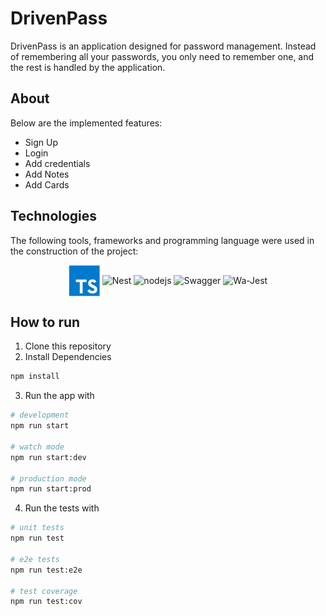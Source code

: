 # DrivenPass
DrivenPass is an application designed for password management. Instead of remembering all your passwords, you only need to remember one, and the rest is handled by the application.

## About

Below are the implemented features:
<ul>
  <li>Sign Up</li>
  <li>Login</li>
  <li>Add credentials</li>
  <li>Add Notes</li>
  <li>Add Cards</li>
</ul>

## Technologies
  The following tools, frameworks and programming language were used in the construction of the project: 
<div align="center">
  <img align="center" alt="Ts" height="50" width="50" src="https://raw.githubusercontent.com/devicons/devicon/master/icons/typescript/typescript-plain.svg">
  <img align="center" alt="Nest" height="50" width="50" src="https://static-00.iconduck.com/assets.00/nestjs-icon-2048x2040-3rrvcej8.png">
  <img align="center" alt="nodejs" height="50" width="50" src="https://cdn.worldvectorlogo.com/logos/nodejs-icon.svg">
  <img align="center" alt="Swagger" height="50" width="50" src="https://static-00.iconduck.com/assets.00/swagger-icon-512x512-halz44im.png">
  <img align="center" alt="Wa-Jest" height="50" width="50" src="https://cdn.jsdelivr.net/gh/devicons/devicon/icons/jest/jest-plain.svg">
</div>

## How to run

1. Clone this repository
2. Install Dependencies
```bash
npm install
```

3. Run the app with
```bash
# development
npm run start

# watch mode
npm run start:dev

# production mode
npm run start:prod
```

4. Run the tests with
```bash
# unit tests
npm run test

# e2e tests
npm run test:e2e

# test coverage
npm run test:cov
```

